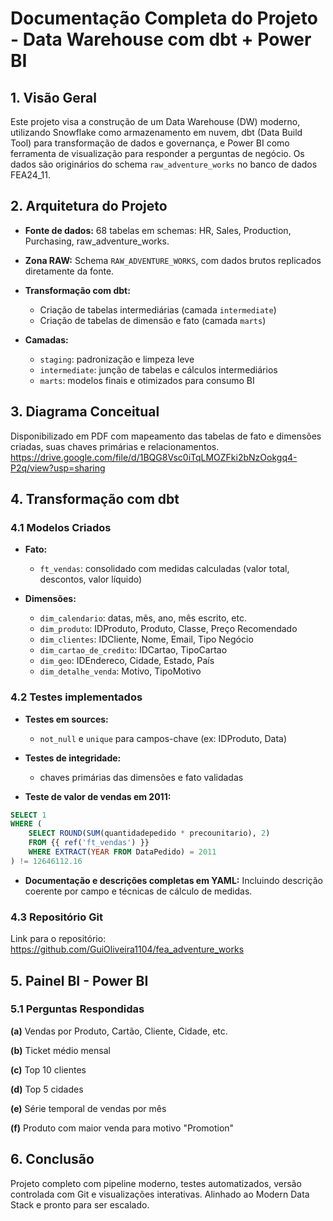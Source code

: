 # Documentação Completa do Projeto - Data Warehouse com dbt + Power BI

## 1. Visão Geral

Este projeto visa a construção de um Data Warehouse (DW) moderno, utilizando Snowflake como armazenamento em nuvem, dbt (Data Build Tool) para transformação de dados e governança, e Power BI como ferramenta de visualização para responder a perguntas de negócio. Os dados são originários do schema `raw_adventure_works` no banco de dados FEA24\_11.

## 2. Arquitetura do Projeto

* **Fonte de dados:** 68 tabelas em schemas: HR, Sales, Production, Purchasing, raw\_adventure\_works.
* **Zona RAW:** Schema `RAW_ADVENTURE_WORKS`, com dados brutos replicados diretamente da fonte.
* **Transformação com dbt:**

  * Criação de tabelas intermediárias (camada `intermediate`)
  * Criação de tabelas de dimensão e fato (camada `marts`)
* **Camadas:**

  * `staging`: padronização e limpeza leve
  * `intermediate`: junção de tabelas e cálculos intermediários
  * `marts`: modelos finais e otimizados para consumo BI

## 3. Diagrama Conceitual

Disponibilizado em PDF com mapeamento das tabelas de fato e dimensões criadas, suas chaves primárias e relacionamentos. 
https://drive.google.com/file/d/1BQG8Vsc0iTqLMOZFki2bNzOokgq4-P2q/view?usp=sharing

## 4. Transformação com dbt

### 4.1 Modelos Criados

* **Fato:**

  * `ft_vendas`: consolidado com medidas calculadas (valor total, descontos, valor líquido)
* **Dimensões:**

  * `dim_calendario`: datas, mês, ano, mês escrito, etc.
  * `dim_produto`: IDProduto, Produto, Classe, Preço Recomendado
  * `dim_clientes`: IDCliente, Nome, Email, Tipo Negócio
  * `dim_cartao_de_credito`: IDCartao, TipoCartao
  * `dim_geo`: IDEndereco, Cidade, Estado, País
  * `dim_detalhe_venda`: Motivo, TipoMotivo

### 4.2 Testes implementados

* **Testes em sources:**

  * `not_null` e `unique` para campos-chave (ex: IDProduto, Data)
* **Testes de integridade:**

  * chaves primárias das dimensões e fato validadas
* **Teste de valor de vendas em 2011:**

```sql
SELECT 1
WHERE (
    SELECT ROUND(SUM(quantidadepedido * precounitario), 2)
    FROM {{ ref('ft_vendas') }}
    WHERE EXTRACT(YEAR FROM DataPedido) = 2011
) != 12646112.16
```

* **Documentação e descrições completas em YAML:** Incluindo descrição coerente por campo e técnicas de cálculo de medidas.

### 4.3 Repositório Git

Link para o repositório: https://github.com/GuiOliveira1104/fea_adventure_works

## 5. Painel BI - Power BI

### 5.1 Perguntas Respondidas

**(a)** Vendas por Produto, Cartão, Cliente, Cidade, etc.

**(b)** Ticket médio mensal

**(c)** Top 10 clientes

**(d)** Top 5 cidades

**(e)** Série temporal de vendas por mês

**(f)** Produto com maior venda para motivo "Promotion"

## 6. Conclusão

Projeto completo com pipeline moderno, testes automatizados, versão controlada com Git e visualizações interativas. Alinhado ao Modern Data Stack e pronto para ser escalado.
